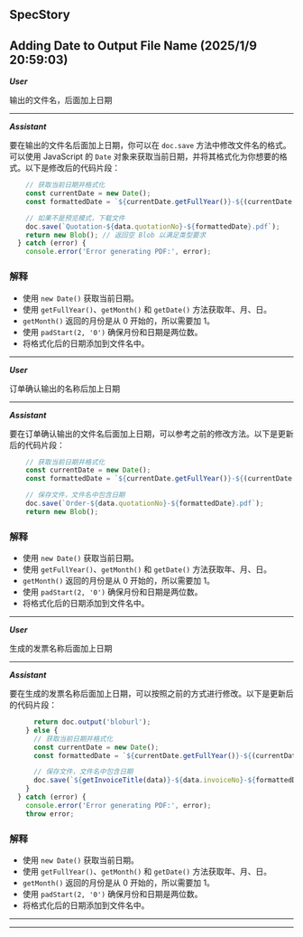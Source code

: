 ## SpecStory

## Adding Date to Output File Name (2025/1/9 20:59:03)

_**User**_

输出的文件名，后面加上日期

---

_**Assistant**_

要在输出的文件名后面加上日期，你可以在 `doc.save` 方法中修改文件名的格式。可以使用 JavaScript 的 `Date` 对象来获取当前日期，并将其格式化为你想要的格式。以下是修改后的代码片段：

```typescript:src/utils/quotationPdfGenerator.ts
    // 获取当前日期并格式化
    const currentDate = new Date();
    const formattedDate = `${currentDate.getFullYear()}-${(currentDate.getMonth() + 1).toString().padStart(2, '0')}-${currentDate.getDate().toString().padStart(2, '0')}`;

    // 如果不是预览模式，下载文件
    doc.save(`Quotation-${data.quotationNo}-${formattedDate}.pdf`);
    return new Blob(); // 返回空 Blob 以满足类型要求
  } catch (error) {
    console.error('Error generating PDF:', error);
```

### 解释
- 使用 `new Date()` 获取当前日期。
- 使用 `getFullYear()`、`getMonth()` 和 `getDate()` 方法获取年、月、日。
- `getMonth()` 返回的月份是从 0 开始的，所以需要加 1。
- 使用 `padStart(2, '0')` 确保月份和日期是两位数。
- 将格式化后的日期添加到文件名中。

---

_**User**_

订单确认输出的名称后加上日期

---

_**Assistant**_

要在订单确认输出的文件名后面加上日期，可以参考之前的修改方法。以下是更新后的代码片段：

```typescript:src/utils/orderConfirmationPdfGenerator.ts
    // 获取当前日期并格式化
    const currentDate = new Date();
    const formattedDate = `${currentDate.getFullYear()}-${(currentDate.getMonth() + 1).toString().padStart(2, '0')}-${currentDate.getDate().toString().padStart(2, '0')}`;

    // 保存文件，文件名中包含日期
    doc.save(`Order-${data.quotationNo}-${formattedDate}.pdf`);
    return new Blob();
```

### 解释
- 使用 `new Date()` 获取当前日期。
- 使用 `getFullYear()`、`getMonth()` 和 `getDate()` 方法获取年、月、日。
- `getMonth()` 返回的月份是从 0 开始的，所以需要加 1。
- 使用 `padStart(2, '0')` 确保月份和日期是两位数。
- 将格式化后的日期添加到文件名中。

---

_**User**_

生成的发票名称后面加上日期

---

_**Assistant**_

要在生成的发票名称后面加上日期，可以按照之前的方式进行修改。以下是更新后的代码片段：

```typescript:src/utils/invoicePdfGenerator.ts
      return doc.output('bloburl');
    } else {
      // 获取当前日期并格式化
      const currentDate = new Date();
      const formattedDate = `${currentDate.getFullYear()}-${(currentDate.getMonth() + 1).toString().padStart(2, '0')}-${currentDate.getDate().toString().padStart(2, '0')}`;

      // 保存文件，文件名中包含日期
      doc.save(`${getInvoiceTitle(data)}-${data.invoiceNo}-${formattedDate}.pdf`);
    }
  } catch (error) {
    console.error('Error generating PDF:', error);
    throw error;
```

### 解释
- 使用 `new Date()` 获取当前日期。
- 使用 `getFullYear()`、`getMonth()` 和 `getDate()` 方法获取年、月、日。
- `getMonth()` 返回的月份是从 0 开始的，所以需要加 1。
- 使用 `padStart(2, '0')` 确保月份和日期是两位数。
- 将格式化后的日期添加到文件名中。

---



---

